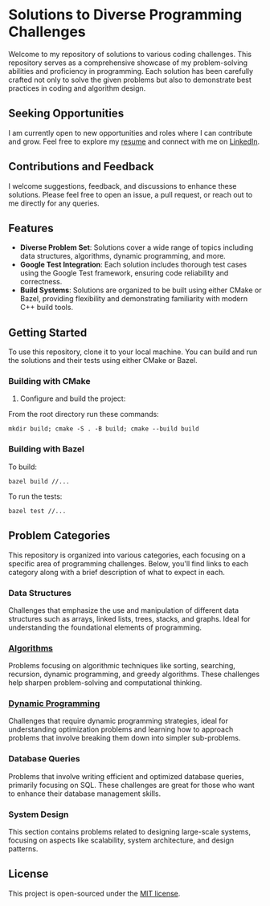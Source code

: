# Solutions to Diverse Programming Challenges

Welcome to my repository of solutions to various coding challenges.
This repository serves as a comprehensive showcase of my problem-solving abilities and proficiency in programming.
Each solution has been carefully crafted not only to solve the given problems but also to demonstrate best practices in coding and algorithm design.

## Seeking Opportunities

I am currently open to new opportunities and roles where I can contribute and grow.
Feel free to explore my [resume](https://github.com/jyrodgers/john_rodgers_resume) and connect with me on [LinkedIn](https://www.linkedin.com/in/jyrodgers/).

## Contributions and Feedback

I welcome suggestions, feedback, and discussions to enhance these solutions.
Please feel free to open an issue, a pull request, or reach out to me directly for any queries.

## Features

- **Diverse Problem Set**: Solutions cover a wide range of topics including data structures, algorithms, dynamic programming, and more.
- **Google Test Integration**: Each solution includes thorough test cases using the Google Test framework, ensuring code reliability and correctness.
- **Build Systems**: Solutions are organized to be built using either CMake or Bazel, providing flexibility and demonstrating familiarity with modern C++ build tools.

## Getting Started

To use this repository, clone it to your local machine.
You can build and run the solutions and their tests using either CMake or Bazel.

### Building with CMake

1. Configure and build the project:

From the root directory run these commands:

```
mkdir build; cmake -S . -B build; cmake --build build
```

### Building with Bazel

To build:

```
bazel build //...
```

To run the tests:

```
bazel test //...
```

## Problem Categories

This repository is organized into various categories, each focusing on a specific area of programming challenges.
Below, you'll find links to each category along with a brief description of what to expect in each.

### Data Structures

Challenges that emphasize the use and manipulation of different data structures such as arrays, linked lists, trees, stacks, and graphs.
Ideal for understanding the foundational elements of programming.

### [Algorithms](Algorithms/)

Problems focusing on algorithmic techniques like sorting, searching, recursion, dynamic programming, and greedy algorithms.
These challenges help sharpen problem-solving and computational thinking.

### [Dynamic Programming](Dynamic/)
Challenges that require dynamic programming strategies, ideal for understanding optimization problems and learning how to approach problems that involve breaking them down into simpler sub-problems.

### Database Queries

Problems that involve writing efficient and optimized database queries, primarily focusing on SQL.
These challenges are great for those who want to enhance their database management skills.

### System Design

This section contains problems related to designing large-scale systems, focusing on aspects like scalability, system architecture, and design patterns.

## License
This project is open-sourced under the [MIT license](https://mit-license.org/).
